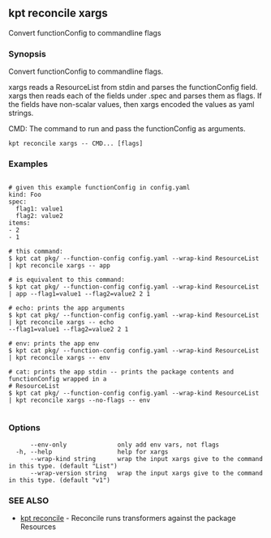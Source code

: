 ## kpt reconcile xargs

Convert functionConfig to commandline flags

### Synopsis

Convert functionConfig to commandline flags.

xargs reads a ResourceList from stdin and parses the functionConfig field.  xargs then
reads each of the fields under .spec and parses them as flags.  If the fields have non-scalar
values, then xargs encoded the values as yaml strings.

  CMD:
    The command to run and pass the functionConfig as arguments.


```
kpt reconcile xargs -- CMD... [flags]
```

### Examples

```

# given this example functionConfig in config.yaml
kind: Foo
spec:
  flag1: value1
  flag2: value2
items:
- 2
- 1

# this command:
$ kpt cat pkg/ --function-config config.yaml --wrap-kind ResourceList | kpt reconcile xargs -- app

# is equivalent to this command:
$ kpt cat pkg/ --function-config config.yaml --wrap-kind ResourceList | app --flag1=value1 --flag2=value2 2 1

# echo: prints the app arguments
$ kpt cat pkg/ --function-config config.yaml --wrap-kind ResourceList | kpt reconcile xargs -- echo
--flag1=value1 --flag2=value2 2 1

# env: prints the app env
$ kpt cat pkg/ --function-config config.yaml --wrap-kind ResourceList | kpt reconcile xargs -- env

# cat: prints the app stdin -- prints the package contents and functionConfig wrapped in a
# ResourceList
$ kpt cat pkg/ --function-config config.yaml --wrap-kind ResourceList | kpt reconcile xargs --no-flags -- env


```

### Options

```
      --env-only              only add env vars, not flags
  -h, --help                  help for xargs
      --wrap-kind string      wrap the input xargs give to the command in this type. (default "List")
      --wrap-version string   wrap the input xargs give to the command in this type. (default "v1")
```

### SEE ALSO

* [kpt reconcile](kpt_reconcile.md)	 - Reconcile runs transformers against the package Resources

